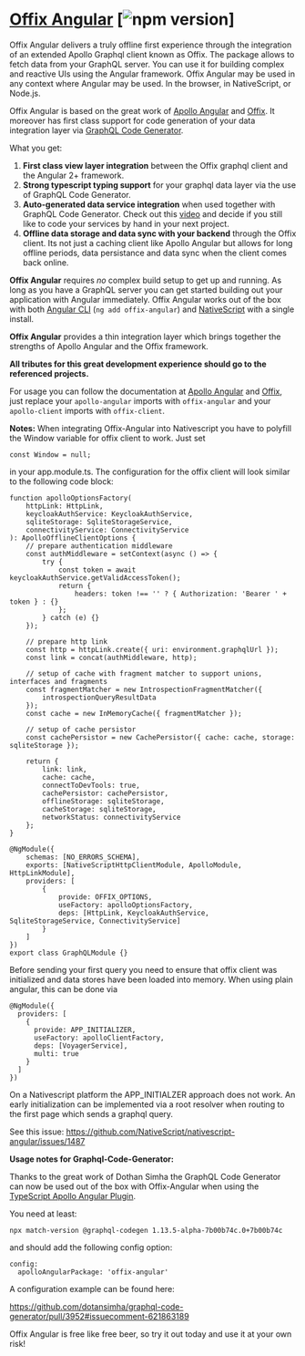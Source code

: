 # [Offix Angular](https://github.com/cjohn001/apollo-angular/tree/master/packages/offix-angular) [![npm version](https://d25lcipzij17d.cloudfront.net/badge.svg?id=js&type=6&v=0.0.3&x2=0)]

Offix Angular delivers a truly offline first experience through the integration of an extended Apollo Graphql client known as Offix. The package allows to fetch data from your GraphQL server. You can use it for building complex and reactive UIs using the Angular framework. Offix Angular may be used in any context where Angular may be used. In the browser, in NativeScript, or Node.js.

Offix Angular is based on the great work of [Apollo Angular](https://www.apollographql.com/docs/angular/) and [Offix](https://offix.dev/). It moreover has first class support for code generation of your data integration layer via [GraphQL Code Generator](https://graphql-code-generator.com/).

What you get:

1. **First class view layer integration** between the Offix graphql client and the Angular 2+ framework.
2. **Strong typescript typing support** for your graphql data layer via the use of GraphQL Code Generator.
3. **Auto-generated data service integration** when used together with GraphQL Code Generator. Check out this [video](https://www.youtube.com/watch?v=KGBPODrjtKA) and decide if you still like to code your services by hand in your next project.
4. **Offline data storage and data sync with your backend** through the Offix client. Its not just a caching client like Apollo Angular but allows for long offline periods, data persistance and data sync when the client comes back online.

**Offix Angular** requires _no_ complex build setup to get up and running. As long as you have a GraphQL server you can get started building out your application with Angular immediately. Offix Angular works out of the box with both [Angular CLI](https://cli.angular.io/) (`ng add offix-angular`) and [NativeScript](https://www.nativescript.org/) with a single install.

**Offix Angular** provides a thin integration layer which brings together the strengths of Apollo Angular and the Offix framework.

**All tributes for this great development experience should go to the referenced projects.**

For usage you can follow the documentation at [Apollo Angular](https://www.apollographql.com/docs/angular/) and [Offix](https://offix.dev/docs/getting-started.html), just replace your `apollo-angular` imports with `offix-angular` and your `apollo-client` imports with `offix-client`.

**Notes:** When integrating Offix-Angular into Nativescript you have to polyfill the Window variable for offix client to work. Just set

`const Window = null;`

in your app.module.ts. The configuration for the offix client will look similar to the following code block:

```
function apolloOptionsFactory(
	httpLink: HttpLink,
	keycloakAuthService: KeycloakAuthService,
	sqliteStorage: SqliteStorageService,
	connectivityService: ConnectivityService
): ApolloOfflineClientOptions {
	// prepare authentication middleware
	const authMiddleware = setContext(async () => {
		try {
			const token = await keycloakAuthService.getValidAccessToken();
			return {
				headers: token !== '' ? { Authorization: 'Bearer ' + token } : {}
			};
		} catch (e) {}
	});

	// prepare http link
	const http = httpLink.create({ uri: environment.graphqlUrl });
	const link = concat(authMiddleware, http);

	// setup of cache with fragment matcher to support unions, interfaces and fragments
	const fragmentMatcher = new IntrospectionFragmentMatcher({
		introspectionQueryResultData
	});
	const cache = new InMemoryCache({ fragmentMatcher });

	// setup of cache persistor
	const cachePersistor = new CachePersistor({ cache: cache, storage: sqliteStorage });

	return {
		link: link,
		cache: cache,
		connectToDevTools: true,
		cachePersistor: cachePersistor,
		offlineStorage: sqliteStorage,
		cacheStorage: sqliteStorage,
		networkStatus: connectivityService
	};
}

@NgModule({
	schemas: [NO_ERRORS_SCHEMA],
	exports: [NativeScriptHttpClientModule, ApolloModule, HttpLinkModule],
	providers: [
		{
			provide: OFFIX_OPTIONS,
			useFactory: apolloOptionsFactory,
			deps: [HttpLink, KeycloakAuthService, SqliteStorageService, ConnectivityService]
		}
	]
})
export class GraphQLModule {}
```

Before sending your first query you need to ensure that offix client was initialized and data stores have been loaded into memory. When using plain angular, this can be done via

```
@NgModule({
  providers: [
    {
      provide: APP_INITIALIZER,
      useFactory: apolloClientFactory,
      deps: [VoyagerService],
      multi: true
    }
  ]
})
```

On a Nativescript platform the APP_INITIALZER approach does not work. An early initialization can be implemented via a root resolver when routing to the first page which sends a graphql query.

See this issue: https://github.com/NativeScript/nativescript-angular/issues/1487

**Usage notes for Graphql-Code-Generator:**

Thanks to the great work of Dothan Simha the GraphQL Code Generator can now be used out of the box with Offix-Angular when using the [TypeScript Apollo Angular Plugin](https://graphql-code-generator.com/docs/plugins/typescript-apollo-angular).

You need at least:

```
npx match-version @graphql-codegen 1.13.5-alpha-7b00b74c.0+7b00b74c
```

and should add the following config option:

```
config:
  apolloAngularPackage: 'offix-angular'
```

A configuration example can be found here:

https://github.com/dotansimha/graphql-code-generator/pull/3952#issuecomment-621863189

Offix Angular is free like free beer, so try it out today and use it at your own risk!
